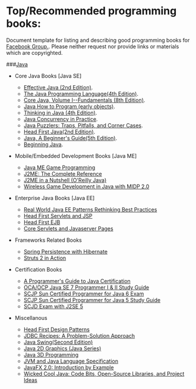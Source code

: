 Top/Recommended programming books:
=================================

Document template for listing and describing good programming books for <a href="https://www.facebook.com/groups/Javagroup123/">Facebook Group.</a>.
Please neither request nor provide links or materials which are copyrighted.


###<a href="http://en.wikipedia.org/wiki/Java_%28programming_language%29">Java</a>
* Core Java Books [Java SE]
    * <a href="http://www.amazon.com/Effective-Java-Edition-Joshua-Bloch/dp/0321356683">Effective Java (2nd Edition)</a>.
    * <a href="http://www.amazon.com/The-Java-Programming-Language-Edition/dp/0321349806">The Java Programming Language(4th Edition)</a>.
    * <a href="http://www.amazon.com/Core-Java-Volume-I-Fundamentals-Edition/dp/0132354764">Core Java, Volume I--Fundamentals (8th Edition)</a>.
    * <a href="http://www.amazon.com/Program-early-objects-Edition-Deitel/dp/0132575663">Java How to Program (early objects)</a>.
    * <a href="http://www.amazon.com/Thinking-Java-Edition-Bruce-Eckel/dp/0131872486">Thinking in Java (4th Edition)</a>.
    * <a href="http://www.amazon.com/Java-Concurrency-Practice-Brian-Goetz/dp/0321349601">Java Concurrency in Practice</a>.
    * <a href="http://www.amazon.com/Java%C2%BF-Puzzlers-Traps-Pitfalls-Corner/dp/032133678X">Java Puzzlers: Traps, Pitfalls, and Corner Cases</a>.
    * <a href="http://www.amazon.com/Head-First-Java-2nd-Edition/dp/0596009208">Head First Java(2nd Edition)</a>.
    * <a href="http://www.amazon.com/Java-Beginners-Guide-5th-Edition/dp/0071606327">Java, A Beginner's Guide(5th Edition)</a>.
    * <a href="http://www.amazon.com/Beginning-Java-Ivor-Horton/dp/1861000278">Beginning Java</a>.

* Mobile/Embedded Development Books [Java ME]
    * <a href="http://www.amazon.com/Java-Game-Programming-John-Flynt/dp/1598633899">Java ME Game Programming</a>
    * <a href="http://www.amazon.com/J2ME-Complete-Reference-James-Keogh/dp/0072227109">J2ME: The Complete Reference</a>
    * <a href="http://www.amazon.com/J2ME-Nutshell-OReilly-Java-Topley/dp/059600253X">J2ME in a Nutshell (O'Reilly Java)</a>
    * <a href="http://www.amazon.in/Wireless-Development-Wordware-Developers-Library/dp/1556229984">Wireless Game Development in Java with MIDP 2.0</a>
    

* Enterprise Java Books [Java EE]
    * <a href="http://www.amazon.com/Real-World-Patterns-Rethinking-Practices/dp/0557078326">Real World Java EE Patterns Rethinking Best Practices</a>
    * <a href="http://www.amazon.com/Head-First-Servlets-JSP-Certified/dp/0596516681">Head First Servlets and JSP</a>
    * <a href="http://www.amazon.com/First-Brain-Friendly-Guides-Enterprise-JavaBeans/dp/0596005717">Head First EJB</a>
    * <a href="http://www.amazon.com/Core-Servlets-Javaserver-Pages-Technologies/dp/0131482602">Core Servlets and Javaserver Pages</a>
    

* Frameworks Related Books
    * <a href="http://www.amazon.com/Spring-Persistence-Hibernate-Experts-Source/dp/1430226323">Spring Persistence with Hibernate</a>
    * <a href="http://www.amazon.in/Struts-2-Action-Don-Brown/dp/193398807X">Struts 2 in Action</a>
    

* Certification Books
    * <a href="http://www.amazon.com/Programmers-Guide-Java-Certification/dp/0201596148">A Programmer's Guide to Java Certification</a>
    * <a href="http://www.amazon.in/Programmer-Study-1Z0-803-1Z0-804-Certification/dp/0071772006">OCA/OCP Java SE 7 Programmer I & II Study Guide</a>
    * <a href="http://www.amazon.com/SCJP-Certified-Programmer-Java-310-065/dp/0071591060">SCJP Sun Certified Programmer for Java 6 Exam</a>
    * <a href="http://www.amazon.in/Certified-Programmer-Study-310-055-Certification/dp/0072253606">SCJP Sun Certified Programmer for Java 5 Study Guide</a>
    * <a href="http://www.amazon.in/SCJD-Exam-J2SE-Experts-Voice/dp/1590595165">SCJD Exam with J2SE 5</a>
    
  
* Miscellanous  
  * <a href="http://www.amazon.in/First-Design-Patterns-Elisabeth-Freeman/dp/0596007124">Head First Design Patterns</a>
  * <a href="http://www.amazon.com/JDBC-Recipes-A-Problem-Solution-Approach/dp/1590595203">JDBC Recipes: A Problem-Solution Approach</a>
  * <a href="http://www.amazon.com/Swing-Second-Edition-James-Elliott/dp/0596004087">Java Swing(Second Edition)</a>
  * <a href="http://www.amazon.in/Java-2D-Graphics-Series/dp/1565924843">Java 2D Graphics (Java Series)</a>
  * <a href="http://www.amazon.com/Java-3D-Programming-Daniel-Selman/dp/1930110359">Java 3D Programming</a>
  * <a href="http://docs.oracle.com/javase/specs/jls/se7/html/index.html">JVM and Java Language Specification</a>
  * <a href="http://www.amazon.com/JavaFX-2-0-Introduction-Carl-Dea/dp/1430242574">JavaFX 2.0: Introduction by Example</a>
  * <a href="http://www.amazon.in/Wicked-Cool-Java-Open-Source-Libraries/dp/1593270615">Wicked Cool Java: Code Bits, Open-Source Libraries, and Project Ideas</a>
  


 
  
  
